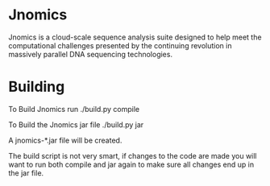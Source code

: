 Jnomics
=======
Jnomics is a cloud-scale sequence analysis suite designed to help meet 
the computational challenges presented by the continuing revolution in 
massively parallel DNA sequencing technologies.


Building
=======
To Build Jnomics run
 ./build.py compile

To Build the Jnomics jar file
 ./build.py jar

A jnomics-*.jar file will be created.

The build script is not very smart,
if changes to the code are made you will 
want to run both compile and jar again
to make sure all changes end up in the
jar file.